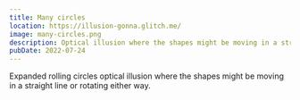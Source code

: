 ```yaml
---
title: Many circles
location: https://illusion-gonna.glitch.me/
image: many-circles.png
description: Optical illusion where the shapes might be moving in a straight line or rotating either way.
pubDate: 2022-07-24
---
```

Expanded rolling circles optical illusion where the shapes might be moving in a straight line or rotating either way.